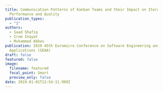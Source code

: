 ```yaml
---
title: Communication Patterns of Kanban Teams and their Impact on Iteration
  Performance and Quality
publication_types:
  - "1"
authors:
  - Saad Shafiq
  - Irum Inayat
  - Muhammad Abbas
publication: 2019 45th Euromicro Conference on Software Engineering and Advanced
  Applications (SEAA)
draft: false
featured: false
image:
  filename: featured
  focal_point: Smart
  preview_only: false
date: 2019-01-01T12:54:11.999Z
---
```

